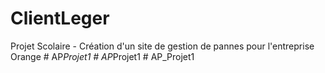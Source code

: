 # ClientLeger
Projet Scolaire - Création d'un site de gestion de pannes pour l'entreprise Orange
#   A P _ P r o j e t 1  
 #   A P _ P r o j e t 1  
 #   A P _ P r o j e t 1  
 